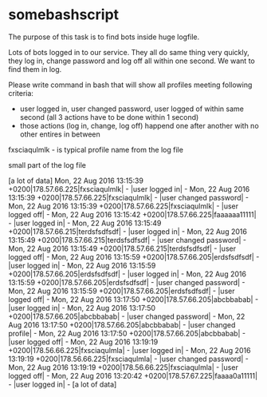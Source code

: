 # somebashscript

The purpose of this task is to find bots inside huge logfile.

Lots of bots logged in to our service. They all do same thing very quickly, they log in, change password and log off all within one second. We want to find them in log.

Please write command in bash that will show all profiles meeting following criteria:

- user logged in, user changed password, user logged of within same second (all 3 actions have to be done within 1 second)
- those actions (log in, change, log off) happend one after another with no other entires in between

fxsciaqulmlk - is typical profile name from the log file

small part of the log file

[a lot of data]
Mon, 22 Aug 2016 13:15:39 +0200|178.57.66.225|fxsciaqulmlk| - |user logged in| -
Mon, 22 Aug 2016 13:15:39 +0200|178.57.66.225|fxsciaqulmlk| - |user changed password| -
Mon, 22 Aug 2016 13:15:39 +0200|178.57.66.225|fxsciaqulmlk| - |user logged off| -
Mon, 22 Aug 2016 13:15:42 +0200|178.57.66.225|faaaaaa11111| - |user logged in| -
Mon, 22 Aug 2016 13:15:49 +0200|178.57.66.215|terdsfsdfsdf| - |user logged in| -
Mon, 22 Aug 2016 13:15:49 +0200|178.57.66.215|terdsfsdfsdf| - |user changed password| -
Mon, 22 Aug 2016 13:15:49 +0200|178.57.66.215|terdsfsdfsdf| - |user logged off| -
Mon, 22 Aug 2016 13:15:59 +0200|178.57.66.205|erdsfsdfsdf| - |user logged in| -
Mon, 22 Aug 2016 13:15:59 +0200|178.57.66.205|erdsfsdfsdf| - |user logged in| -
Mon, 22 Aug 2016 13:15:59 +0200|178.57.66.205|erdsfsdfsdf| - |user changed password| -
Mon, 22 Aug 2016 13:15:59 +0200|178.57.66.205|erdsfsdfsdf| - |user logged off| -
Mon, 22 Aug 2016 13:17:50 +0200|178.57.66.205|abcbbabab| - |user logged in| -
Mon, 22 Aug 2016 13:17:50 +0200|178.57.66.205|abcbbabab| - |user changed password| -
Mon, 22 Aug 2016 13:17:50 +0200|178.57.66.205|abcbbabab| - |user changed profile| -
Mon, 22 Aug 2016 13:17:50 +0200|178.57.66.205|abcbbabab| - |user logged off| -
Mon, 22 Aug 2016 13:19:19 +0200|178.56.66.225|fxsciaqulmla| - |user logged in| -
Mon, 22 Aug 2016 13:19:19 +0200|178.56.66.225|fxsciaqulmla| - |user changed password| -
Mon, 22 Aug 2016 13:19:19 +0200|178.56.66.225|fxsciaqulmla| - |user logged off| -
Mon, 22 Aug 2016 13:20:42 +0200|178.57.67.225|faaaa0a11111| - |user logged in| -
[a lot of data]
